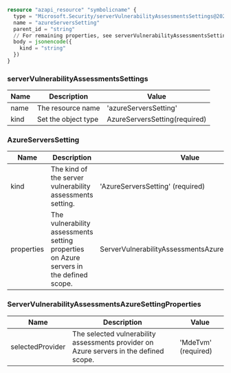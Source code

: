 ```terraform
resource "azapi_resource" "symbolicname" {
  type = "Microsoft.Security/serverVulnerabilityAssessmentsSettings@2023-05-01"
  name = "azureServersSetting"
  parent_id = "string"
  // For remaining properties, see serverVulnerabilityAssessmentsSettings objects
  body = jsonencode({
    kind = "string"
  })
}

```

### serverVulnerabilityAssessmentsSettings

| Name | Description | Value |
|-|-|-|
| name | The resource name | 'azureServersSetting' |
| kind | Set the object type | AzureServersSetting(required) |


### AzureServersSetting

| Name | Description | Value |
|-|-|-|
| kind | The kind of the server vulnerability assessments setting. | 'AzureServersSetting' (required) |
| properties | The vulnerability assessments setting properties on Azure servers in the defined scope. | ServerVulnerabilityAssessmentsAzureSettingProperties |


### ServerVulnerabilityAssessmentsAzureSettingProperties

| Name | Description | Value |
|-|-|-|
| selectedProvider | The selected vulnerability assessments provider on Azure servers in the defined scope. | 'MdeTvm' (required) |


